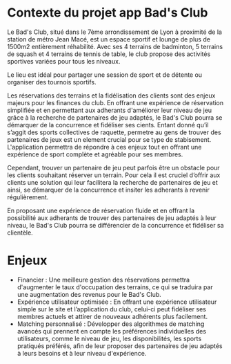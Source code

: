 # Contexte du projet app Bad's Club

Le Bad's Club, situé dans le 7ème arrondissement de Lyon à proximité de la station de métro Jean Macé, est un espace sportif et lounge de plus de 1500m2 entièrement réhabilité. Avec ses 4 terrains de badminton, 5 terrains de squash et 4 terrains de tennis de table, le club propose des activités sportives variées pour tous les niveaux.

Le lieu est idéal pour partager une session de sport et de détente ou organiser des tournois sportifs.

Les réservations des terrains et la fidélisation des clients sont des enjeux majeurs pour les finances du club. En offrant une expérience de réservation simplifiée et en permettant aux adherants d'améliorer leur niveau de jeu grâce à la recherche de partenaires de jeu adaptés, le Bad's Club pourra se démarquer de la concurrence et fidéliser ses cients. Entant donné qu’il s’aggit des sports collectives de raquette, permetre au gens de trouver des partenaires de jeux est un element crucial pour se type de stabisement. L'application permettra de répondre à ces enjeux tout en offrant une expérience de sport complète et agréable pour ses membres.

Cependant, trouver un partenaire de jeu peut parfois être un obstacle pour les clients souhaitant réserver un terrain. Pour cela il est cruciel d’offrir aux clients une solution qui leur facilitera la recherche de partenaires de jeu et ainsi, se démarquer de la concurrence et insiter les adherants à revenir régulièrement.

En proposant une expérience de réservation fluide et en offrant la possibilité aux adherants de trouver des partenaires de jeu adaptés à leur niveau, le Bad's Club pourra se différencier de la concurrence et fidéliser sa clientèle.


# Enjeux

- Financier : Une meilleure gestion des réservations permettra d'augmenter le taux d'occupation des terrains, ce qui se traduira par une augmentation des revenus pour le Bad's Club.
- Expérience utilisateur optimisée : En offrant une expérience utilisateur simple sur le site et l’application du club, celui-ci peut fidéliser ses membres actuels et attirer de nouveaux adhérents plus facilement.
- Matching personnalisé : Développer des algorithmes de matching avancés qui prennent en compte les préférences individuelles des utilisateurs, comme le niveau de jeu, les disponibilités, les sports pratiqués préférés, afin de leur proposer des partenaires de jeu adaptés à leurs besoins et à leur niveau d'expérience.